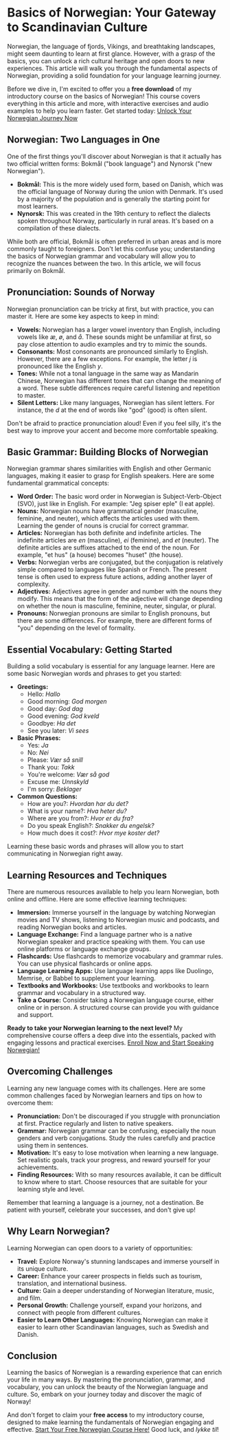 # Basics of Norwegian: Your Gateway to Scandinavian Culture

Norwegian, the language of fjords, Vikings, and breathtaking landscapes, might seem daunting to learn at first glance. However, with a grasp of the basics, you can unlock a rich cultural heritage and open doors to new experiences. This article will walk you through the fundamental aspects of Norwegian, providing a solid foundation for your language learning journey.

Before we dive in, I'm excited to offer you a **free download** of my introductory course on the basics of Norwegian! This course covers everything in this article and more, with interactive exercises and audio examples to help you learn faster. Get started today: [Unlock Your Norwegian Journey Now](https://udemywork.com/basics-of-norwegian)

## Norwegian: Two Languages in One

One of the first things you'll discover about Norwegian is that it actually has two official written forms: Bokmål ("book language") and Nynorsk ("new Norwegian").

*   **Bokmål:** This is the more widely used form, based on Danish, which was the official language of Norway during the union with Denmark. It's used by a majority of the population and is generally the starting point for most learners.
*   **Nynorsk:** This was created in the 19th century to reflect the dialects spoken throughout Norway, particularly in rural areas. It's based on a compilation of these dialects.

While both are official, Bokmål is often preferred in urban areas and is more commonly taught to foreigners. Don't let this confuse you; understanding the basics of Norwegian grammar and vocabulary will allow you to recognize the nuances between the two. In this article, we will focus primarily on Bokmål.

## Pronunciation: Sounds of Norway

Norwegian pronunciation can be tricky at first, but with practice, you can master it. Here are some key aspects to keep in mind:

*   **Vowels:** Norwegian has a larger vowel inventory than English, including vowels like *æ*, *ø*, and *å*. These sounds might be unfamiliar at first, so pay close attention to audio examples and try to mimic the sounds.
*   **Consonants:** Most consonants are pronounced similarly to English. However, there are a few exceptions. For example, the letter *j* is pronounced like the English *y*.
*   **Tones:** While not a tonal language in the same way as Mandarin Chinese, Norwegian has different tones that can change the meaning of a word. These subtle differences require careful listening and repetition to master.
*   **Silent Letters:** Like many languages, Norwegian has silent letters. For instance, the *d* at the end of words like "god" (good) is often silent.

Don't be afraid to practice pronunciation aloud! Even if you feel silly, it's the best way to improve your accent and become more comfortable speaking.

## Basic Grammar: Building Blocks of Norwegian

Norwegian grammar shares similarities with English and other Germanic languages, making it easier to grasp for English speakers. Here are some fundamental grammatical concepts:

*   **Word Order:** The basic word order in Norwegian is Subject-Verb-Object (SVO), just like in English. For example: "Jeg spiser eple" (I eat apple).
*   **Nouns:** Norwegian nouns have grammatical gender (masculine, feminine, and neuter), which affects the articles used with them. Learning the gender of nouns is crucial for correct grammar.
*   **Articles:** Norwegian has both definite and indefinite articles. The indefinite articles are *en* (masculine), *ei* (feminine), and *et* (neuter). The definite articles are suffixes attached to the end of the noun. For example, "et hus" (a house) becomes "huset" (the house).
*   **Verbs:** Norwegian verbs are conjugated, but the conjugation is relatively simple compared to languages like Spanish or French. The present tense is often used to express future actions, adding another layer of complexity.
*   **Adjectives:** Adjectives agree in gender and number with the nouns they modify. This means that the form of the adjective will change depending on whether the noun is masculine, feminine, neuter, singular, or plural.
*   **Pronouns:** Norwegian pronouns are similar to English pronouns, but there are some differences. For example, there are different forms of "you" depending on the level of formality.

## Essential Vocabulary: Getting Started

Building a solid vocabulary is essential for any language learner. Here are some basic Norwegian words and phrases to get you started:

*   **Greetings:**
    *   Hello: *Hallo*
    *   Good morning: *God morgen*
    *   Good day: *God dag*
    *   Good evening: *God kveld*
    *   Goodbye: *Ha det*
    *   See you later: *Vi sees*
*   **Basic Phrases:**
    *   Yes: *Ja*
    *   No: *Nei*
    *   Please: *Vær så snill*
    *   Thank you: *Takk*
    *   You're welcome: *Vær så god*
    *   Excuse me: *Unnskyld*
    *   I'm sorry: *Beklager*
*   **Common Questions:**
    *   How are you?: *Hvordan har du det?*
    *   What is your name?: *Hva heter du?*
    *   Where are you from?: *Hvor er du fra?*
    *   Do you speak English?: *Snakker du engelsk?*
    *   How much does it cost?: *Hvor mye koster det?*

Learning these basic words and phrases will allow you to start communicating in Norwegian right away.

## Learning Resources and Techniques

There are numerous resources available to help you learn Norwegian, both online and offline. Here are some effective learning techniques:

*   **Immersion:** Immerse yourself in the language by watching Norwegian movies and TV shows, listening to Norwegian music and podcasts, and reading Norwegian books and articles.
*   **Language Exchange:** Find a language partner who is a native Norwegian speaker and practice speaking with them. You can use online platforms or language exchange groups.
*   **Flashcards:** Use flashcards to memorize vocabulary and grammar rules. You can use physical flashcards or online apps.
*   **Language Learning Apps:** Use language learning apps like Duolingo, Memrise, or Babbel to supplement your learning.
*   **Textbooks and Workbooks:** Use textbooks and workbooks to learn grammar and vocabulary in a structured way.
*   **Take a Course:** Consider taking a Norwegian language course, either online or in person. A structured course can provide you with guidance and support.

**Ready to take your Norwegian learning to the next level?** My comprehensive course offers a deep dive into the essentials, packed with engaging lessons and practical exercises. [Enroll Now and Start Speaking Norwegian!](https://udemywork.com/basics-of-norwegian)

## Overcoming Challenges

Learning any new language comes with its challenges. Here are some common challenges faced by Norwegian learners and tips on how to overcome them:

*   **Pronunciation:** Don't be discouraged if you struggle with pronunciation at first. Practice regularly and listen to native speakers.
*   **Grammar:** Norwegian grammar can be confusing, especially the noun genders and verb conjugations. Study the rules carefully and practice using them in sentences.
*   **Motivation:** It's easy to lose motivation when learning a new language. Set realistic goals, track your progress, and reward yourself for your achievements.
*   **Finding Resources:** With so many resources available, it can be difficult to know where to start. Choose resources that are suitable for your learning style and level.

Remember that learning a language is a journey, not a destination. Be patient with yourself, celebrate your successes, and don't give up!

## Why Learn Norwegian?

Learning Norwegian can open doors to a variety of opportunities:

*   **Travel:** Explore Norway's stunning landscapes and immerse yourself in its unique culture.
*   **Career:** Enhance your career prospects in fields such as tourism, translation, and international business.
*   **Culture:** Gain a deeper understanding of Norwegian literature, music, and film.
*   **Personal Growth:** Challenge yourself, expand your horizons, and connect with people from different cultures.
*   **Easier to Learn Other Languages:** Knowing Norwegian can make it easier to learn other Scandinavian languages, such as Swedish and Danish.

## Conclusion

Learning the basics of Norwegian is a rewarding experience that can enrich your life in many ways. By mastering the pronunciation, grammar, and vocabulary, you can unlock the beauty of the Norwegian language and culture. So, embark on your journey today and discover the magic of Norway!

And don't forget to claim your **free access** to my introductory course, designed to make learning the fundamentals of Norwegian engaging and effective. [Start Your Free Norwegian Course Here!](https://udemywork.com/basics-of-norwegian) Good luck, and *lykke til*!
